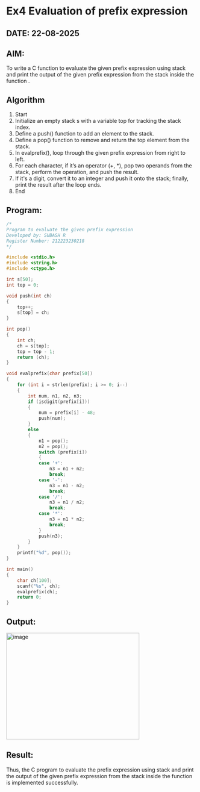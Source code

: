 # Ex4 Evaluation of prefix expression
## DATE: 22-08-2025
## AIM:
To write a C function to evaluate the given prefix expression using stack and print the output of the given prefix expression from the stack inside the function . 

## Algorithm
1. Start 
2. Initialize an empty stack s with a variable top for tracking the stack index. 
3. Define a push() function to add an element to the stack. 
4. Define a pop() function to remove and return the top element from the stack. 
5. In evalprefix(), loop through the given prefix expression from right to left. 
6. For each character, if it’s an operator (+, *), pop two operands from the stack, perform the  operation, and push the result. 
7. If it's a digit, convert it to an integer and push it onto the stack; finally, print the result after  the loop ends. 
8. End   

## Program:
```c
/*
Program to evaluate the given prefix expression
Developed by: SUBASH R
Register Number: 212223230218 
*/

#include <stdio.h>
#include <string.h>
#include <ctype.h>

int s[50];
int top = 0;

void push(int ch)
{
    top++;
    s[top] = ch;
}

int pop()
{
    int ch;
    ch = s[top];
    top = top - 1;
    return (ch);
}

void evalprefix(char prefix[50])
{
    for (int i = strlen(prefix); i >= 0; i--)
    {
        int num, n1, n2, n3;
        if (isdigit(prefix[i]))
        {
            num = prefix[i] - 48;
            push(num);
        }
        else
        {
            n1 = pop();
            n2 = pop();
            switch (prefix[i])
            {
            case '+':
                n3 = n1 + n2;
                break;
            case '-':
                n3 = n1 - n2;
                break;
            case '/':
                n3 = n1 / n2;
                break;
            case '*':
                n3 = n1 * n2;
                break;
            }
            push(n3);
        }
    }
    printf("%d", pop());
}

int main()
{
    char ch[100];
    scanf("%s", ch);
    evalprefix(ch);
    return 0;
}
```

## Output:
<img width="353" height="283" alt="image" src="https://github.com/user-attachments/assets/f5f38e06-ff2e-4795-a247-6d53f6f87031" />



## Result:
Thus, the C program to evaluate the prefix expression using stack and print the output of the given prefix expression from the stack inside the function is implemented successfully.
